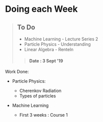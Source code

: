 # Doing each Week

>## To Do
>
> - Machine Learning - Lecture Series 2
> - Particle Physics - Understanding
> - Linear Algebra - Renteln
>
>>#### Date : 3 Sept '19

Work Done:

- Particle Physics:

    - Cherenkov Radiation
    - Types of particles

- Machine Learning

    - First 3 weeks : Course 1
